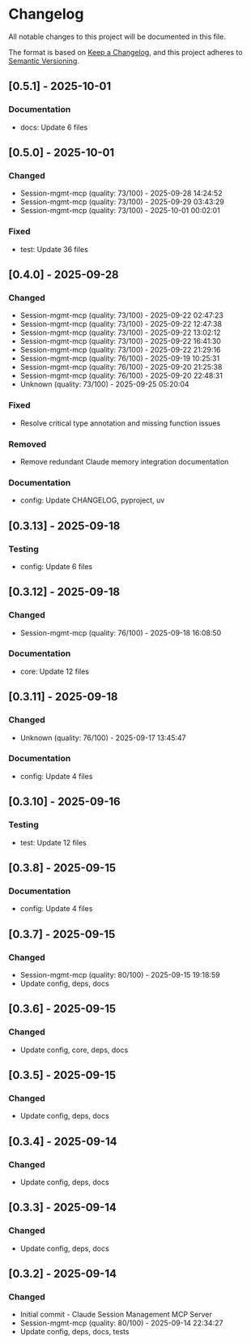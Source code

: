 # Changelog

All notable changes to this project will be documented in this file.

The format is based on [Keep a Changelog](https://keepachangelog.com/en/1.0.0/),
and this project adheres to [Semantic Versioning](https://semver.org/spec/v2.0.0.html).

## [0.5.1] - 2025-10-01

### Documentation

- docs: Update 6 files

## [0.5.0] - 2025-10-01

### Changed

- Session-mgmt-mcp (quality: 73/100) - 2025-09-28 14:24:52
- Session-mgmt-mcp (quality: 73/100) - 2025-09-29 03:43:29
- Session-mgmt-mcp (quality: 73/100) - 2025-10-01 00:02:01

### Fixed

- test: Update 36 files

## [0.4.0] - 2025-09-28

### Changed

- Session-mgmt-mcp (quality: 73/100) - 2025-09-22 02:47:23
- Session-mgmt-mcp (quality: 73/100) - 2025-09-22 12:47:38
- Session-mgmt-mcp (quality: 73/100) - 2025-09-22 13:02:12
- Session-mgmt-mcp (quality: 73/100) - 2025-09-22 16:41:30
- Session-mgmt-mcp (quality: 73/100) - 2025-09-22 21:29:16
- Session-mgmt-mcp (quality: 76/100) - 2025-09-19 10:25:31
- Session-mgmt-mcp (quality: 76/100) - 2025-09-20 21:25:38
- Session-mgmt-mcp (quality: 76/100) - 2025-09-20 22:48:31
- Unknown (quality: 73/100) - 2025-09-25 05:20:04

### Fixed

- Resolve critical type annotation and missing function issues

### Removed

- Remove redundant Claude memory integration documentation

### Documentation

- config: Update CHANGELOG, pyproject, uv

## [0.3.13] - 2025-09-18

### Testing

- config: Update 6 files

## [0.3.12] - 2025-09-18

### Changed

- Session-mgmt-mcp (quality: 76/100) - 2025-09-18 16:08:50

### Documentation

- core: Update 12 files

## [0.3.11] - 2025-09-18

### Changed

- Unknown (quality: 76/100) - 2025-09-17 13:45:47

### Documentation

- config: Update 4 files

## [0.3.10] - 2025-09-16

### Testing

- test: Update 12 files

## [0.3.8] - 2025-09-15

### Documentation

- config: Update 4 files

## [0.3.7] - 2025-09-15

### Changed

- Session-mgmt-mcp (quality: 80/100) - 2025-09-15 19:18:59
- Update config, deps, docs

## [0.3.6] - 2025-09-15

### Changed

- Update config, core, deps, docs

## [0.3.5] - 2025-09-15

### Changed

- Update config, deps, docs

## [0.3.4] - 2025-09-14

### Changed

- Update config, deps, docs

## [0.3.3] - 2025-09-14

### Changed

- Update config, deps, docs

## [0.3.2] - 2025-09-14

### Changed

- Initial commit - Claude Session Management MCP Server
- Session-mgmt-mcp (quality: 80/100) - 2025-09-14 22:34:27
- Update config, deps, docs, tests
